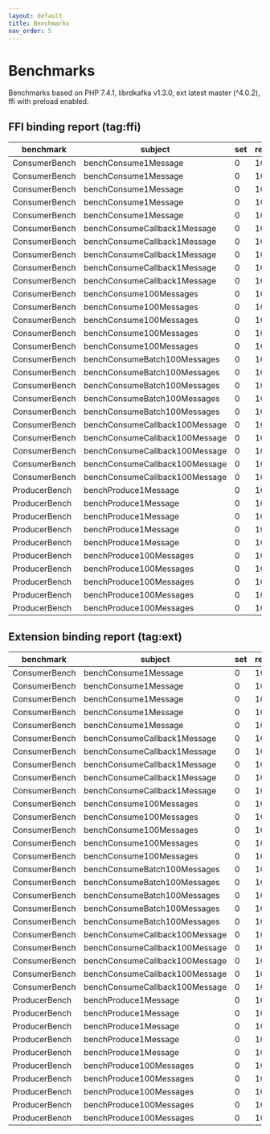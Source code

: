```yaml
---
layout: default
title: Benchmarks
nav_order: 5
---
```


# Benchmarks

Benchmarks based on PHP 7.4.1, librdkafka v1.3.0, ext latest master (^4.0.2), ffi with preload enabled.

## FFI binding report (tag:ffi)

| benchmark     | subject                        | set | revs | iter | mem_peak | time_rev      | comp_z_value | comp_deviation |
|---------------|--------------------------------|-----|------|------|----------|---------------|--------------|----------------|
| ConsumerBench | benchConsume1Message           | 0   | 100  | 0    | 479,784b | 29,394.890μs  | -1.13σ       | -2.92%         |
| ConsumerBench | benchConsume1Message           | 0   | 100  | 1    | 479,784b | 29,725.490μs  | -0.71σ       | -1.83%         |
| ConsumerBench | benchConsume1Message           | 0   | 100  | 2    | 479,784b | 31,154.640μs  | +1.12σ       | +2.89%         |
| ConsumerBench | benchConsume1Message           | 0   | 100  | 3    | 479,784b | 29,844.080μs  | -0.56σ       | -1.44%         |
| ConsumerBench | benchConsume1Message           | 0   | 100  | 4    | 479,784b | 31,279.470μs  | +1.28σ       | +3.30%         |
| ConsumerBench | benchConsumeCallback1Message   | 0   | 10   | 0    | 479,832b | 255,487.200μs | +0.86σ       | +2.15%         |
| ConsumerBench | benchConsumeCallback1Message   | 0   | 10   | 1    | 479,832b | 247,956.000μs | -0.34σ       | -0.86%         |
| ConsumerBench | benchConsumeCallback1Message   | 0   | 10   | 2    | 479,832b | 257,580.100μs | +1.19σ       | +2.99%         |
| ConsumerBench | benchConsumeCallback1Message   | 0   | 10   | 3    | 479,832b | 249,775.100μs | -0.05σ       | -0.13%         |
| ConsumerBench | benchConsumeCallback1Message   | 0   | 10   | 4    | 479,832b | 239,743.800μs | -1.65σ       | -4.14%         |
| ConsumerBench | benchConsume100Messages        | 0   | 100  | 0    | 479,784b | 42,396.600μs  | -1.33σ       | -0.91%         |
| ConsumerBench | benchConsume100Messages        | 0   | 100  | 1    | 479,784b | 42,739.600μs  | -0.16σ       | -0.11%         |
| ConsumerBench | benchConsume100Messages        | 0   | 100  | 2    | 479,784b | 43,232.430μs  | +1.53σ       | +1.04%         |
| ConsumerBench | benchConsume100Messages        | 0   | 100  | 3    | 479,784b | 42,972.210μs  | +0.64σ       | +0.44%         |
| ConsumerBench | benchConsume100Messages        | 0   | 100  | 4    | 479,784b | 42,585.910μs  | -0.68σ       | -0.47%         |
| ConsumerBench | benchConsumeBatch100Messages   | 0   | 100  | 0    | 479,832b | 37,907.850μs  | -1.2σ        | -2.76%         |
| ConsumerBench | benchConsumeBatch100Messages   | 0   | 100  | 1    | 479,832b | 40,578.270μs  | +1.78σ       | +4.09%         |
| ConsumerBench | benchConsumeBatch100Messages   | 0   | 100  | 2    | 479,832b | 38,755.390μs  | -0.25σ       | -0.59%         |
| ConsumerBench | benchConsumeBatch100Messages   | 0   | 100  | 3    | 479,832b | 39,180.100μs  | +0.22σ       | +0.50%         |
| ConsumerBench | benchConsumeBatch100Messages   | 0   | 100  | 4    | 479,832b | 38,499.290μs  | -0.54σ       | -1.24%         |
| ConsumerBench | benchConsumeCallback100Message | 0   | 10   | 0    | 479,832b | 244,813.500μs | +1.28σ       | +1.85%         |
| ConsumerBench | benchConsumeCallback100Message | 0   | 10   | 1    | 479,832b | 241,840.500μs | +0.42σ       | +0.61%         |
| ConsumerBench | benchConsumeCallback100Message | 0   | 10   | 2    | 479,832b | 238,044.000μs | -0.67σ       | -0.97%         |
| ConsumerBench | benchConsumeCallback100Message | 0   | 10   | 3    | 479,832b | 242,216.800μs | +0.53σ       | +0.77%         |
| ConsumerBench | benchConsumeCallback100Message | 0   | 10   | 4    | 479,832b | 234,905.400μs | -1.57σ       | -2.27%         |
| ProducerBench | benchProduce1Message           | 0   | 100  | 0    | 454,920b | 3,749.850μs   | +0.43σ       | +1.42%         |
| ProducerBench | benchProduce1Message           | 0   | 100  | 1    | 454,920b | 3,872.760μs   | +1.44σ       | +4.75%         |
| ProducerBench | benchProduce1Message           | 0   | 100  | 2    | 454,920b | 3,515.240μs   | -1.49σ       | -4.92%         |
| ProducerBench | benchProduce1Message           | 0   | 100  | 3    | 454,920b | 3,617.600μs   | -0.65σ       | -2.16%         |
| ProducerBench | benchProduce1Message           | 0   | 100  | 4    | 454,920b | 3,731.050μs   | +0.28σ       | +0.91%         |
| ProducerBench | benchProduce100Messages        | 0   | 100  | 0    | 454,920b | 3,819.580μs   | -1.03σ       | -3.24%         |
| ProducerBench | benchProduce100Messages        | 0   | 100  | 1    | 454,920b | 3,825.410μs   | -0.98σ       | -3.09%         |
| ProducerBench | benchProduce100Messages        | 0   | 100  | 2    | 454,920b | 4,083.430μs   | +1.09σ       | +3.45%         |
| ProducerBench | benchProduce100Messages        | 0   | 100  | 3    | 454,920b | 4,106.910μs   | +1.28σ       | +4.04%         |
| ProducerBench | benchProduce100Messages        | 0   | 100  | 4    | 454,920b | 3,901.240μs   | -0.37σ       | -1.17%         |

## Extension binding report (tag:ext)

| benchmark     | subject                        | set | revs | iter | mem_peak | time_rev     | comp_z_value | comp_deviation |
|---------------|--------------------------------|-----|------|------|----------|--------------|--------------|----------------|
| ConsumerBench | benchConsume1Message           | 0   | 100  | 0    | 785,728b | 30,010.170μs | -0.33σ       | -1.04%         |
| ConsumerBench | benchConsume1Message           | 0   | 100  | 1    | 785,728b | 29,674.010μs | -0.69σ       | -2.15%         |
| ConsumerBench | benchConsume1Message           | 0   | 100  | 2    | 785,728b | 31,126.280μs | +0.85σ       | +2.64%         |
| ConsumerBench | benchConsume1Message           | 0   | 100  | 3    | 785,728b | 31,679.850μs | +1.44σ       | +4.47%         |
| ConsumerBench | benchConsume1Message           | 0   | 100  | 4    | 785,728b | 29,133.150μs | -1.27σ       | -3.93%         |
| ConsumerBench | benchConsumeCallback1Message   | 0   | 10   | 0    | 785,776b | 29,833.000μs | -0.33σ       | -0.88%         |
| ConsumerBench | benchConsumeCallback1Message   | 0   | 10   | 1    | 785,776b | 29,626.100μs | -0.58σ       | -1.57%         |
| ConsumerBench | benchConsumeCallback1Message   | 0   | 10   | 2    | 785,776b | 29,081.200μs | -1.25σ       | -3.38%         |
| ConsumerBench | benchConsumeCallback1Message   | 0   | 10   | 3    | 785,776b | 30,495.500μs | +0.49σ       | +1.32%         |
| ConsumerBench | benchConsumeCallback1Message   | 0   | 10   | 4    | 785,776b | 31,454.800μs | +1.66σ       | +4.51%         |
| ConsumerBench | benchConsume100Messages        | 0   | 100  | 0    | 785,728b | 42,463.470μs | -1.09σ       | -1.88%         |
| ConsumerBench | benchConsume100Messages        | 0   | 100  | 1    | 785,728b | 44,636.270μs | +1.82σ       | +3.14%         |
| ConsumerBench | benchConsume100Messages        | 0   | 100  | 2    | 785,728b | 43,407.580μs | +0.17σ       | +0.30%         |
| ConsumerBench | benchConsume100Messages        | 0   | 100  | 3    | 785,728b | 43,078.880μs | -0.27σ       | -0.46%         |
| ConsumerBench | benchConsume100Messages        | 0   | 100  | 4    | 785,728b | 42,809.580μs | -0.63σ       | -1.08%         |
| ConsumerBench | benchConsumeBatch100Messages   | 0   | 100  | 0    | 785,776b | 27,997.180μs | -0.93σ       | -2.22%         |
| ConsumerBench | benchConsumeBatch100Messages   | 0   | 100  | 1    | 785,776b | 28,090.750μs | -0.8σ        | -1.89%         |
| ConsumerBench | benchConsumeBatch100Messages   | 0   | 100  | 2    | 785,776b | 29,899.110μs | +1.86σ       | +4.42%         |
| ConsumerBench | benchConsumeBatch100Messages   | 0   | 100  | 3    | 785,776b | 28,668.090μs | +0.05σ       | +0.12%         |
| ConsumerBench | benchConsumeBatch100Messages   | 0   | 100  | 4    | 785,776b | 28,507.890μs | -0.18σ       | -0.44%         |
| ConsumerBench | benchConsumeCallback100Message | 0   | 10   | 0    | 785,776b | 29,175.000μs | +0.67σ       | +1.30%         |
| ConsumerBench | benchConsumeCallback100Message | 0   | 10   | 1    | 785,776b | 28,159.700μs | -1.16σ       | -2.23%         |
| ConsumerBench | benchConsumeCallback100Message | 0   | 10   | 2    | 785,776b | 29,450.200μs | +1.17σ       | +2.25%         |
| ConsumerBench | benchConsumeCallback100Message | 0   | 10   | 3    | 785,776b | 28,117.600μs | -1.24σ       | -2.37%         |
| ConsumerBench | benchConsumeCallback100Message | 0   | 10   | 4    | 785,776b | 29,104.900μs | +0.55σ       | +1.05%         |
| ProducerBench | benchProduce1Message           | 0   | 100  | 0    | 785,304b | 3,788.520μs  | -1.25σ       | -3.29%         |
| ProducerBench | benchProduce1Message           | 0   | 100  | 1    | 785,304b | 4,104.890μs  | +1.81σ       | +4.79%         |
| ProducerBench | benchProduce1Message           | 0   | 100  | 2    | 785,304b | 3,915.280μs  | -0.02σ       | -0.05%         |
| ProducerBench | benchProduce1Message           | 0   | 100  | 3    | 785,304b | 3,886.520μs  | -0.3σ        | -0.79%         |
| ProducerBench | benchProduce1Message           | 0   | 100  | 4    | 785,304b | 3,891.810μs  | -0.25σ       | -0.65%         |
| ProducerBench | benchProduce100Messages        | 0   | 100  | 0    | 785,304b | 4,116.620μs  | +1.41σ       | +3.25%         |
| ProducerBench | benchProduce100Messages        | 0   | 100  | 1    | 785,304b | 4,056.710μs  | +0.76σ       | +1.75%         |
| ProducerBench | benchProduce100Messages        | 0   | 100  | 2    | 785,304b | 3,970.290μs  | -0.18σ       | -0.42%         |
| ProducerBench | benchProduce100Messages        | 0   | 100  | 3    | 785,304b | 3,853.540μs  | -1.45σ       | -3.35%         |
| ProducerBench | benchProduce100Messages        | 0   | 100  | 4    | 785,304b | 3,937.910μs  | -0.53σ       | -1.23%         |
